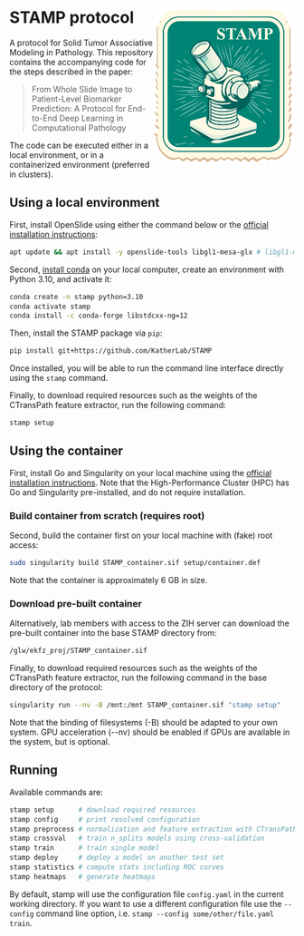# STAMP protocol <img src="docs/STAMP_logo.svg" width="250px" align="right" />
A protocol for Solid Tumor Associative Modeling in Pathology. This repository contains the accompanying code for the steps described in the paper: 

>From Whole Slide Image to Patient-Level Biomarker Prediction: A Protocol for End-to-End Deep Learning in Computational Pathology 

The code can be executed either in a local environment, or in a containerized environment (preferred in clusters).

## Using a local environment
First, install OpenSlide using either the command below or the [official installation instructions](https://openslide.org/download/#distribution-packages):
```bash
apt update && apt install -y openslide-tools libgl1-mesa-glx # libgl1-mesa-glx is needed for OpenCV
```

Second, [install conda](https://conda.io/projects/conda/en/latest/user-guide/install/index.html) on your local computer, create an environment with Python 3.10, and activate it:

```bash
conda create -n stamp python=3.10
conda activate stamp
conda install -c conda-forge libstdcxx-ng=12
```

Then, install the STAMP package via `pip`:
```bash
pip install git+https://github.com/KatherLab/STAMP
```

Once installed, you will be able to run the command line interface directly using the `stamp` command.

Finally, to download required resources such as the weights of the CTransPath feature extractor, run the following command:
```bash
stamp setup
```

## Using the container
First, install Go and Singularity on your local machine using the [official installation instructions](https://docs.sylabs.io/guides/3.0/user-guide/installation.html). Note that the High-Performance Cluster (HPC) has Go and Singularity pre-installed, and do not require installation.

### Build container from scratch (requires root)
Second, build the container first on your local machine with (fake) root access:
```bash
sudo singularity build STAMP_container.sif setup/container.def
```
Note that the container is approximately 6 GB in size.

### Download pre-built container
Alternatively, lab members with access to the ZIH server can download the pre-built container into the base STAMP directory from:

```bash
/glw/ekfz_proj/STAMP_container.sif
```

Finally, to download required resources such as the weights of the CTransPath feature extractor, run the following command in the base directory of the protocol:
```bash
singularity run --nv -B /mnt:/mnt STAMP_container.sif "stamp setup"
```
Note that the binding of filesystems (-B) should be adapted to your own system. GPU acceleration (--nv) should be enabled if GPUs are available in the system, but is optional.

## Running
Available commands are:
```bash
stamp setup      # download required resources
stamp config     # print resolved configuration
stamp preprocess # normalization and feature extraction with CTransPath
stamp crossval   # train n_splits models using cross-validation
stamp train      # train single model
stamp deploy     # deploy a model on another test set
stamp statistics # compute stats including ROC curves
stamp heatmaps   # generate heatmaps
```

By default, stamp will use the configuration file `config.yaml` in the current working directory. If you want to use a different configuration file use the `--config` command line option, i.e. `stamp --config some/other/file.yaml train`.

